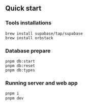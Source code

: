 ## Quick start


### Tools installations

```
brew install supabase/tap/supabase
brew install orbstack
```

### Database prepare

```
pnpm db:start
pnpm db:reset
pnpm db:types
```

### Running server and web app

```sh
pnpm i
pnpm dev
```
